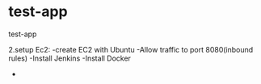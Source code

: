 # test-app
test-app

2.setup Ec2:
-create EC2 with Ubuntu
-Allow traffic to port 8080(inbound rules)
-Install Jenkins
-Install Docker

    
-    
